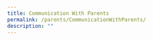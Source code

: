 ```yaml
---
title: Communication With Parents
permalink: /parents/CommunicationWithParents/
description: ""
---
```


